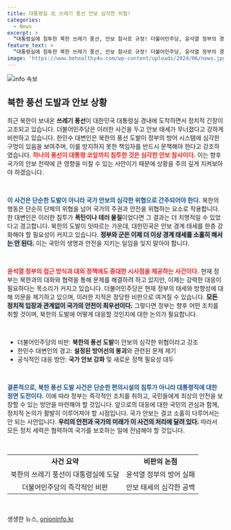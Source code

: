 ```yaml
---
title: 대통령실 北 쓰레기 풍선 안보 심각한 위협!
categories:
  - News
excerpt: >
  “대통령실에 침투한 북한 쓰레기 풍선, 안보 참사로 규정! 더불어민주당, 윤석열 정부의 경계 실패 책임 묻는다. 폭탄이었으면 큰일 났을 상황, 과연 정부는 무엇을 하고 있었나?”
feature_text: >
  “대통령실에 침투한 북한 쓰레기 풍선, 안보 참사로 규정! 더불어민주당, 윤석열 정부의 경계 실패 책임 묻는다. 폭탄이었으면 큰일 났을 상황, 과연 정부는 무엇을 하고 있었나?”
image: 'https://www.behealthy4u.com/wp-content/uploads/2024/06/news.jpg'
---
```


<p><img src="https://www.behealthy4u.com/wp-content/uploads/2024/06/news.jpg" alt="info 속보" /></p>

<h2 data-ke-size="size26">북한 풍선 도발과 안보 상황</h2>

<p data-ke-size="size16">최근 북한이 보내온 <b>쓰레기 풍선</b>이 대한민국 대통령실 경내에 도착하면서 정치적 긴장이 고조되고 있습니다. 더불어민주당은 이러한 사건을 두고 안보 태세가 무너졌다고 강하게 비판하고 있습니다. 한민수 대변인은 북한의 풍선 도발이 정부의 방어 시스템에 심각한 구멍이 있음을 보여주며, 이를 방지하지 못한 책임자를 반드시 문책해야 한다고 강조하였습니다. <b><span style="color: #ee2323;">하나의 풍선이 대통령 코앞까지 침투한 것은 심각한 안보 참사이다.</span></b> 이는 향후 국가의 안보 전략에 큰 영향을 미칠 수 있는 사안이기 때문에 상황을 주의 깊게 지켜보아야 하겠습니다.</p>

<p data-ke-size="size16">&nbsp;</p>

<p><b><span style="color: #1a5490;">이 사건은 단순한 도발이 아니라 국가 안보의 심각한 위협으로 간주되어야 한다.</span></b> 북한의 행동은 단순히 단체의 위협을 넘어 국가의 주권과 안전을 위협하는 요소로 작용합니다. 한 대변인은 이러한 침투가 <b>폭탄이나 테러 물질</b>이었다면 그 결과는 더 치명적일 수 있었다고 경고합니다. 북한의 도발이 잇따르는 가운데, 대한민국은 안보 경계 태세를 한층 강화해야 할 필요성이 커지고 있습니다. <b><span style="background-color: #21538527;">정부와 군은 이제 더 이상 경계 태세를 소홀히 해서는 안 된다.</span></b> 이는 국민의 생명과 안전을 지키는 일임을 잊지 말아야 합니다.</p></p>

<p data-ke-size="size16">&nbsp;</p>

<p><b><span style="color: #ee2323;">윤석열 정부의 접근 방식과 대외 정책에도 중대한 시사점을 제공하는 사건이다.</span></b> 현재 정부는 북한과의 대화와 협력을 통해 문제를 해결하려 하고 있지만, 이제는 강력한 대응이 필요하다는 목소리가 커지고 있습니다. 더불어민주당은 현재 정부의 태세와 방향성에 대해 의문을 제기하고 있으며, 이러한 지적은 정당한 비판으로 여겨질 수 있습니다. <b><span style="background-color: #21538527;">모든 정치적 입장과 관계없이 국가의 안전이 최우선이다.</span></b> 그렇다면 정부는 향후 어떤 조치를 취할 것이며, 북한의 도발에 어떻게 대응할 것인지에 대한 논의가 필요합니다.</p></p>

<p data-ke-size="size16">&nbsp;</p>

<ul>
<li>더불어민주당의 비판: <b>북한의 풍선 도발</b>이 안보의 심각한 위협이라고 강조</li>
<li>한민수 대변인의 경고: <b>설정된 방어선의 붕괴</b>와 관련된 문제 제기</li>
<li>공식적인 대응 방안: <b>국가 안보 강화</b> 및 새로운 정책 필요성 대두</li>
</ul>

<p data-ke-size="size16">&nbsp;</p>

<p><b><span style="color: #1a5490;">결론적으로, 북한 풍선 도발 사건은 단순한 편의시설의 침투가 아니라 대통령직에 대한 정면 도전이다.</span></b> 이에 따라 정부는 즉각적인 조치를 취하고, 국민들에게 최상의 안전을 보장할 수 있는 방안을 마련해야 할 것입니다. 앞으로의 대응에 대한 국민의 관심과 함께, 정치적 논의가 활발히 이루어져야 할 시점입니다. 국가 안보는 결코 소홀히 다루어서는 안 되는 사안입니다. <b><span style="background-color: #21538527;">우리의 안전과 국가의 미래가 이 사건의 처리에 달려 있다.</span></b> 따라서 모든 정치 세력은 협력하여 국가를 보호하는 일에 전념해야 할 것입니다.</p></p>

<p data-ke-size="size16">&nbsp;</p>

<table>
<tr>
<td style="text-align: center; height: 17px;"><b>사건 요약</b></td>
<td style="text-align: center; height: 17px;"><b>비판의 논점</b></td>
</tr>
<tr>
<td style="text-align: center; height: 17px;">북한의 쓰레기 풍선이 대통령실에 도달</td>
<td style="text-align: center; height: 17px;">윤석열 정부의 방어 실패</td>
</tr>
<tr>
<td style="text-align: center; height: 17px;">더불어민주당의 즉각적인 비판</td>
<td style="text-align: center; height: 17px;">안보 태세의 심각한 공백</td>
</tr>
</table>

<p data-ke-size="size16">&nbsp;</p>
생생한 뉴스, <a href="https://onioninfo.kr" rel="dofollow">onioninfo.kr</a>


